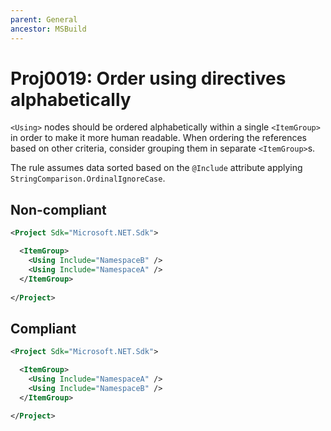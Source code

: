 ```yaml
---
parent: General
ancestor: MSBuild
---
```


# Proj0019: Order using directives alphabetically
`<Using>` nodes should be ordered alphabetically within a single `<ItemGroup>`
in order to make it more human readable. When ordering the references based on
other criteria, consider grouping them in separate `<ItemGroup>`s.

The rule assumes data sorted based on the `@Include` attribute applying
`StringComparison.OrdinalIgnoreCase`.

## Non-compliant
``` xml
<Project Sdk="Microsoft.NET.Sdk">

  <ItemGroup>
    <Using Include="NamespaceB" />
    <Using Include="NamespaceA" />
  </ItemGroup>
  
</Project>
```

## Compliant
``` xml
<Project Sdk="Microsoft.NET.Sdk">

  <ItemGroup>
    <Using Include="NamespaceA" />
    <Using Include="NamespaceB" />
  </ItemGroup>
  
</Project>
```
